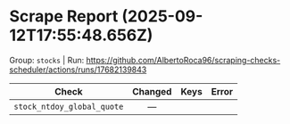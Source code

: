 # Scrape Report (2025-09-12T17:55:48.656Z)

Group: `stocks`  |  Run: https://github.com/AlbertoRoca96/scraping-checks-scheduler/actions/runs/17682139843

| Check | Changed | Keys | Error |
|---|:---:|:--|:--|
| `stock_ntdoy_global_quote` | — |  |  |
